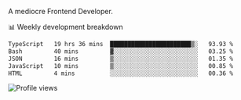 A mediocre Frontend Developer.

📊 Weekly development breakdown
<!--START_SECTION:waka-->

```txt
TypeScript   19 hrs 36 mins  ███████████████████████▒░   93.93 %
Bash         40 mins         ▓░░░░░░░░░░░░░░░░░░░░░░░░   03.25 %
JSON         16 mins         ▒░░░░░░░░░░░░░░░░░░░░░░░░   01.35 %
JavaScript   10 mins         ▒░░░░░░░░░░░░░░░░░░░░░░░░   00.85 %
HTML         4 mins          ░░░░░░░░░░░░░░░░░░░░░░░░░   00.36 %
```

<!--END_SECTION:waka-->

<img src="https://gpvc.arturio.dev/iqbalfasri" alt="Profile views"/>
